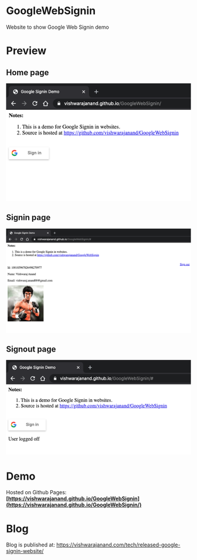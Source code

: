 # GoogleWebSignin
Website to show Google Web Signin demo


# Preview

## Home page
![Homepage](https://raw.githubusercontent.com/vishwarajanand/GoogleWebSignin/master/demo/1-home.png?raw=true "Homepage")

## Signin page
![Signin](https://raw.githubusercontent.com/vishwarajanand/GoogleWebSignin/master/demo/2-signin.png?raw=true "Signin")

## Signout page
![Signout](https://raw.githubusercontent.com/vishwarajanand/GoogleWebSignin/master/demo/3-signout.png?raw=true "Signout")

# Demo
Hosted on Github Pages:
**[https://vishwarajanand.github.io/GoogleWebSignin](https://vishwarajanand.github.io/GoogleWebSignin/)**

# Blog

Blog is published at: https://vishwarajanand.com/tech/released-google-signin-website/

